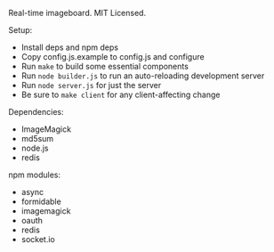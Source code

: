 Real-time imageboard.
MIT Licensed.

Setup:

* Install deps and npm deps
* Copy config.js.example to config.js and configure
* Run `make` to build some essential components
* Run `node builder.js` to run an auto-reloading development server
* Run `node server.js` for just the server
* Be sure to `make client` for any client-affecting change

Dependencies:

* ImageMagick
* md5sum
* node.js
* redis

npm modules:

* async
* formidable
* imagemagick
* oauth
* redis
* socket.io
